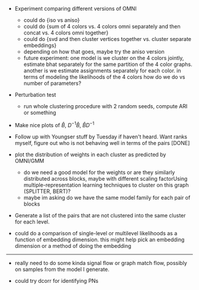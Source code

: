 - Experiment comparing different versions of OMNI 
    - could do {iso vs aniso}
    - could do {sum of 4 colors vs. 4 colors omni separately and then concat vs. 4 colors omni together}
    - could do {svd and then cluster vertices together vs. cluster separate embeddings}
    - depending on how that goes, maybe try the aniso version 
    - future experiment: one model is we cluster on the 4 colors jointly, estimate bhat 
    separately for the same partition of the 4 color graphs. another is we estimate assignments 
    separately for each color. in terms of modeling the likelihoods of the 4 colors how do we do vs 
    number of parameters? 


- Perturbation test 
    - run whole clustering procedure with 2 random seeds, compute ARI or something


- Make nice plots of $\hat{B}$, $D^{-1}\hat{B}$, $\hat{B}D^{-1}$ 

- Follow up with Youngser stuff by Tuesday if haven't heard. Want ranks myself, figure 
  out who is not behaving well in terms of the pairs [DONE]

- plot the distribution of weights in each cluster as predicted by OMNI/GMM
    - do we need a good model for the weights or are they similarly distributed across blocks, 
    maybe with different scaling factorUsing multiple-representation learning techniques to cluster on this graph (SPLITTER, BERT)? 
    - maybe im asking do we have the same model family for each pair of blocks 

- Generate a list of the pairs that are not clustered into the same cluster for each level. 

- could do a comparison of single-level or multilevel likelihoods as a function of embedding
  dimension. this might help pick an embedding dimension or a method of doing the embedding


--- 
- really need to do some kinda signal flow or graph match flow, possibly on samples from 
  the model I generate. 

- could try dcorr for identifying PNs